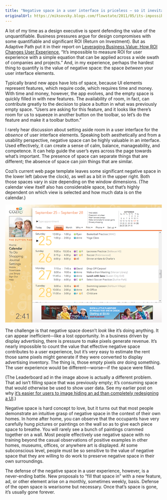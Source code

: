 ```yaml
---
title: "Negative space in a user interface is priceless — so it inevitably gets filled up"
originalUrl: https://miksovsky.blogs.com/flowstate/2011/05/its-impossible-to-put-a-price-on-negative-space-in-a-ui-so-it-inevitably-gets-filled-up.html
---
```


<p>
  A lot of my time as a design executive is spent defending the value of the
  unquantifiable. Business pressures argue for design compromises with some
  quantifiable and significant ROI (Return on Investment). But as Adaptive Path
  put it in their report on
  <a href="http://adaptivepath.com/ideas/reports/businessvalue"
    >Leveraging Business Value: How ROI Changes User Experience</a
  >, “It’s impossible to measure ROI for user experience with a simple equation
  that can be applied across a wide swath of companies and projects.” And, in my
  experience, perhaps the hardest thing to quantify is the value of negative
  space: the space <em>between</em> your user interface elements.
</p>
<p>
  Typically brand new apps have lots of space, because UI elements represent
  features, which require code, which requires time and money. With time and
  money, however, the app evolves, and the empty space is quickly filled in with
  new features. The availability of room, in fact, can contribute greatly to the
  decision to place a button in what was previously empty space. “Users are
  asking for this feature, and it looks like there’s room for us to squeeze in
  another button on the toolbar, so let’s do the feature and make it a toolbar
  button.”
</p>
<p>
  I rarely hear discussion about setting aside room in a user interface for the
  <em>absence</em> of user interface elements. Speaking both aesthetically and
  from a usability perspective, negative space can be highly valuable in an
  interface. Used effectively, it can create a sense of calm, balance,
  manageability, and competence. It can help guide the user’s eyes across the
  page towards what’s important. The presence of space can separate things that
  are different; the absence of space can join things that are similar.
</p>
<p>
  Cozi’s current web page template leaves some significant negative space in the
  lower left (above the clock), as well as a bit in the upper right. Both those
  spaces vary in size depending on the window dimensions. (The calendar view
  itself also has considerable space, but that’s highly dependent on which view
  is selected and how much data is on the calendar.)
</p>
<p>
  <img src="/images/flowstate/6a00d83451fb6769e2014e888ee2ff970d-pi.png" />
</p>
<p>
  The challenge is that negative space doesn’t <em>look</em> like it’s doing
  anything. It can appear inefficient—like a lost opportunity. In a business
  driven by display advertising, there is pressure to make pixels generate
  revenue. It’s nearly impossible to count the value that effective negative
  space contributes to a user experience, but it’s very easy to estimate the
  rent those same pixels might generate if they were converted to display
  advertising inventory. The thing is, those empty pixels <em>are</em> doing
  something. The user experience would be different—worse—if the space were
  filled.
</p>
<p>
  (The Leaderboard ad in the image above is actually a different problem. That
  ad isn’t filling space that was previously empty; it’s consuming space that
  would otherwise be used to show user data. See my earlier post on why
  <a
    href="/posts/2010/08-09-it-rsquo-s-easier-to-imagine-hiding-an-ad-than-completely-redesigning-a-ui.html"
    >it’s easier for users to image hiding an ad than completely redesigning a
    UI</a
  >.)
</p>
<p>
  Negative space is hard concept to love, but it turns out that most people
  demonstrate an intuitive grasp of negative space in the context of their own
  homes. In home after home, you can observe that the occupants have very
  carefully hung pictures or paintings on the wall so as to give each piece
  space to breathe. You will rarely see a bunch of paintings crammed together on
  a wall. Most people effectively use negative space with no training beyond the
  casual observations of positive examples in other homes, museums, offices, or
  anywhere art is displayed. At some subconscious level, people must be so
  sensitive to the value of negative space that they are willing to do work to
  preserve negative space in their own surroundings.
</p>
<p>
  The defense of the negative space in a user experience, however, is a
  never-ending battle. New proposals to “fill that space in” with a new feature,
  ad, or other element arise on a monthly, sometimes weekly, basis. Defense of
  the open space is wearisome but necessary. Once that’s space is gone, it’s
  usually gone forever.
</p>

